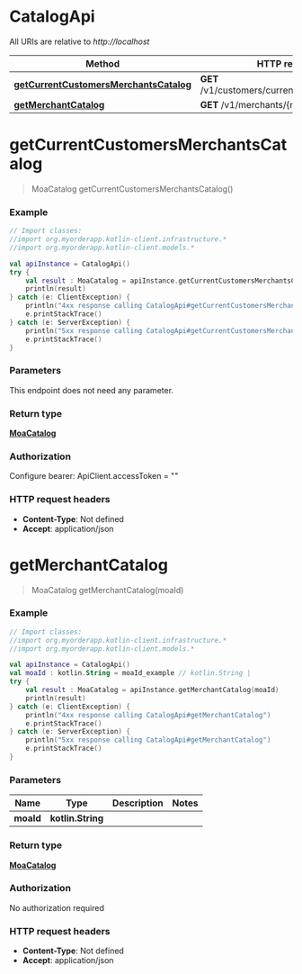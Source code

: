 # CatalogApi

All URIs are relative to *http://localhost*

Method | HTTP request | Description
------------- | ------------- | -------------
[**getCurrentCustomersMerchantsCatalog**](CatalogApi.md#getCurrentCustomersMerchantsCatalog) | **GET** /v1/customers/current/merchant/catalog | 
[**getMerchantCatalog**](CatalogApi.md#getMerchantCatalog) | **GET** /v1/merchants/{moaId}/catalog | 


<a name="getCurrentCustomersMerchantsCatalog"></a>
# **getCurrentCustomersMerchantsCatalog**
> MoaCatalog getCurrentCustomersMerchantsCatalog()



### Example
```kotlin
// Import classes:
//import org.myorderapp.kotlin-client.infrastructure.*
//import org.myorderapp.kotlin-client.models.*

val apiInstance = CatalogApi()
try {
    val result : MoaCatalog = apiInstance.getCurrentCustomersMerchantsCatalog()
    println(result)
} catch (e: ClientException) {
    println("4xx response calling CatalogApi#getCurrentCustomersMerchantsCatalog")
    e.printStackTrace()
} catch (e: ServerException) {
    println("5xx response calling CatalogApi#getCurrentCustomersMerchantsCatalog")
    e.printStackTrace()
}
```

### Parameters
This endpoint does not need any parameter.

### Return type

[**MoaCatalog**](MoaCatalog.md)

### Authorization


Configure bearer:
    ApiClient.accessToken = ""

### HTTP request headers

 - **Content-Type**: Not defined
 - **Accept**: application/json

<a name="getMerchantCatalog"></a>
# **getMerchantCatalog**
> MoaCatalog getMerchantCatalog(moaId)



### Example
```kotlin
// Import classes:
//import org.myorderapp.kotlin-client.infrastructure.*
//import org.myorderapp.kotlin-client.models.*

val apiInstance = CatalogApi()
val moaId : kotlin.String = moaId_example // kotlin.String | 
try {
    val result : MoaCatalog = apiInstance.getMerchantCatalog(moaId)
    println(result)
} catch (e: ClientException) {
    println("4xx response calling CatalogApi#getMerchantCatalog")
    e.printStackTrace()
} catch (e: ServerException) {
    println("5xx response calling CatalogApi#getMerchantCatalog")
    e.printStackTrace()
}
```

### Parameters

Name | Type | Description  | Notes
------------- | ------------- | ------------- | -------------
 **moaId** | **kotlin.String**|  |

### Return type

[**MoaCatalog**](MoaCatalog.md)

### Authorization

No authorization required

### HTTP request headers

 - **Content-Type**: Not defined
 - **Accept**: application/json

